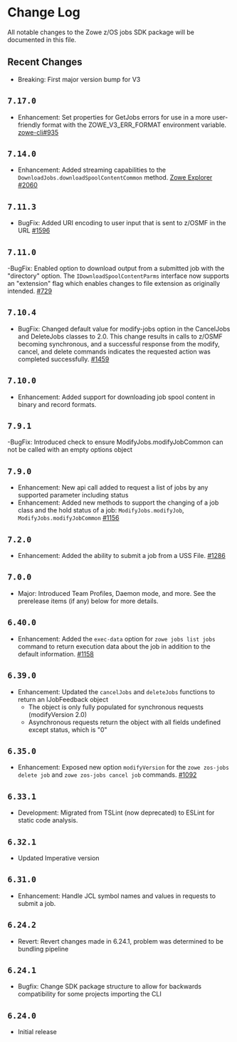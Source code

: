 # Change Log

All notable changes to the Zowe z/OS jobs SDK package will be documented in this file.

## Recent Changes

- Breaking: First major version bump for V3

## `7.17.0`

- Enhancement: Set properties for GetJobs errors for use in a more user-friendly format with the ZOWE_V3_ERR_FORMAT environment variable. [zowe-cli#935](https://github.com/zowe/zowe-cli/issues/935)

## `7.14.0`

- Enhancement: Added streaming capabilities to the `DownloadJobs.downloadSpoolContentCommon` method. [Zowe Explorer #2060](https://github.com/zowe/vscode-extension-for-zowe/issues/2060)

## `7.11.3`

- BugFix: Added URI encoding to user input that is sent to z/OSMF in the URL [#1596](https://github.com/zowe/zowe-cli/issues/1596)

## `7.11.0`

-BugFix: Enabled option to download output from a submitted job with the "directory" option. The `IDownloadSpoolContentParms` interface now supports an "extension" flag which enables changes to file extension as originally intended. [#729](https://github.com/zowe/zowe-cli/issues/729)

## `7.10.4`

- BugFix: Changed default value for modify-jobs option in the CancelJobs and DeleteJobs classes to 2.0. This change results in calls to z/OSMF becoming synchronous, and a successful response from the modify, cancel, and delete commands indicates the requested action was completed successfully. [#1459](https://github.com/zowe/zowe-cli/issues/1459)
## `7.10.0`

- Enhancement: Added support for downloading job spool content in binary and record formats.

## `7.9.1`

-BugFix: Introduced check to ensure ModifyJobs.modifyJobCommon can not be called with an empty options object

## `7.9.0`

- Enhancement: New api call added to request a list of jobs by any supported parameter including status
- Enhancement: Added new methods to support the changing of a job class and the hold status of a job: `ModifyJobs.modifyJob`, `ModifyJobs.modifyJobCommon` [#1156](https://github.com/zowe/zowe-cli/issues/1156)

## `7.2.0`

- Enhancement: Added the ability to submit a job from a USS File. [#1286](https://github.com/zowe/zowe-cli/issues/1286)

## `7.0.0`

- Major: Introduced Team Profiles, Daemon mode, and more. See the prerelease items (if any) below for more details.

## `6.40.0`

- Enhancement: Added the `exec-data` option for `zowe jobs list jobs` command to return execution data about the job in addition to the default information. [#1158](https://github.com/zowe/zowe-cli/issues/1158)

## `6.39.0`

- Enhancement: Updated the `cancelJobs` and `deleteJobs` functions to return an IJobFeedback object
  - The object is only fully populated for synchronous requests (modifyVersion 2.0)
  - Asynchronous requests return the object with all fields undefined except status, which is "0"

## `6.35.0`

- Enhancement: Exposed new option `modifyVersion` for the `zowe zos-jobs delete job` and `zowe zos-jobs cancel job` commands. [#1092](https://github.com/zowe/zowe-cli/issues/1092)

## `6.33.1`

- Development: Migrated from TSLint (now deprecated) to ESLint for static code analysis.

## `6.32.1`

- Updated Imperative version

## `6.31.0`

- Enhancement: Handle JCL symbol names and values in requests to submit a job.

## `6.24.2`

- Revert: Revert changes made in 6.24.1, problem was determined to be bundling pipeline

## `6.24.1`

- Bugfix: Change SDK package structure to allow for backwards compatibility for some projects importing the CLI

## `6.24.0`

- Initial release
